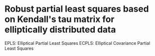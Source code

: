 # Robust partial least squares based on Kendall's tau matrix for elliptically distributed data
EPLS: Elliptical Partial Least Squares
ECPLS: Elliptical Covariance Partial Least Squares
